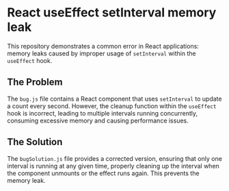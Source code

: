 # React useEffect setInterval memory leak

This repository demonstrates a common error in React applications: memory leaks caused by improper usage of `setInterval` within the `useEffect` hook.

## The Problem

The `bug.js` file contains a React component that uses `setInterval` to update a count every second.  However, the cleanup function within the `useEffect` hook is incorrect, leading to multiple intervals running concurrently, consuming excessive memory and causing performance issues.  

## The Solution

The `bugSolution.js` file provides a corrected version, ensuring that only one interval is running at any given time, properly cleaning up the interval when the component unmounts or the effect runs again.  This prevents the memory leak.